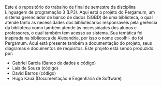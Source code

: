 Este é o repositório do trabalho de final de semestre da disciplina Linguagem de programação 3 (LP3). Aqui está o projeto do Pergamum, um sistema gerenciador
de banco de dados (SGBD) de uma biblioteca, o qual atende tanto as necessidades dos bibliotecários responsáveis pela gerência da biblioteca como também atende
às necessidades dos alunos e professores, o qual também tem acesso ao sistema. Sua temática foi inspirada na biblioteca de Alexandria, por isso o nome escolhi-
do foi Pergamum. Aqui está presente também a documentação do projeto, seus diagramas e documentos de requisitos. Este projeto está sendo produzido por:

- Gabriel Garcia (Banco de dados e código)
- Laís de Souza (código)
- David Barros (código)
- Hugo Kauã (Documentação e Engenharia de Software)